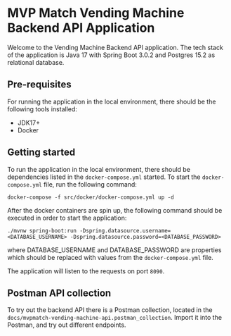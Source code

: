 # MVP Match Vending Machine Backend API Application

Welcome to the Vending Machine Backend API application. The tech stack of the application is Java 17 with Spring Boot
3.0.2 and Postgres 15.2 as relational database.

## Pre-requisites

For running the application in the local environment, there should be the following tools installed:

- JDK17+
- Docker

## Getting started

To run the application in the local environment, there should be dependencies listed in the `docker-compose.yml`
started. To start the `docker-compose.yml` file, run the following command:

```shell
docker-compose -f src/docker/docker-compose.yml up -d
```

After the docker containers are spin up, the following command should be executed in order to start the application:

```shell
./mvnw spring-boot:run -Dspring.datasource.username=<DATABASE_USERNAME> -Dspring.datasource.password=<DATABASE_PASSWORD>
```

where DATABASE_USERNAME and DATABASE_PASSWORD are properties which should be replaced with values from
the `docker-compose.yml` file.

The application will listen to the requests on port `8090`.

## Postman API collection

To try out the backend API there is a Postman collection, located in
the `docs/mvpmatch-vending-machine-api.postman_collection`. Import it into the Postman, and try out different endpoints.
